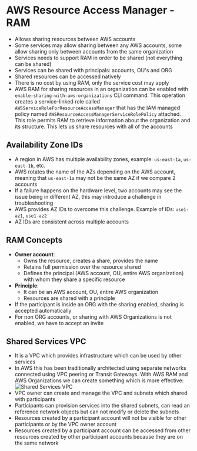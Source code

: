 # AWS Resource Access Manager - RAM

- Allows sharing resources between AWS accounts
- Some services may allow sharing between any AWS accounts, some allow sharing only between accounts from the same organization
- Services needs to support RAM in order to be shared (not everything can be shared)
- Services can be shared with principals: accounts, OU's and ORG
- Shared resources can be accessed natively
- There is no cost by using RAM, only the service cost may apply
- AWS RAM for sharing resources in an organization can be enabled with `enable-sharing-with-aws-organizations` CLI command. This operation creates a service-linked role called `AWSServiceRoleForResourceAccessManager` that has the IAM managed policy named `AWSResourceAccessManagerServiceRolePolicy` attached. This role permits RAM to retrieve information about the organization and its structure. This lets us share resources with all of the accounts

## Availability Zone IDs

- A region in AWS has multiple availability zones, example: `us-east-1a`, `us-east-1b`, etc.
- AWS rotates the name of the AZs depending on the AWS account, meaning that `us-east-1a` may not be the same AZ if we compare 2 accounts
- If a failure happens on the hardware level, two accounts may see the issue being in different AZ, this may introduce a challenge in troubleshooting
- AWS provides AZ IDs to overcome this challenge. Example of IDs: `use1-az1`, `use1-az2`
- AZ IDs are consistent across multiple accounts

## RAM Concepts

- **Owner account**: 
    - Owns the resource, creates a share, provides the name
    - Retains full permission over the resource shared
    - Defines the principal (AWS account, OU, entire AWS organization) with whom they share a specific resource
- **Principle**:
    - It can be an AWS account, OU, entire AWS organization
    - Resources are shared with a principle
- If the participant is inside an ORG with the sharing enabled, sharing is accepted automatically
- For non ORG accounts, or sharing with AWS Organizations is not enabled, we have to accept an invite

## Shared Services VPC

- It is a VPC which provides infrastructure which can be used by other services
- In AWS this has been traditionally architected using separate networks connected using VPC peering or Transit Gateways. With AWS RAM and AWS Organizations we can create something which is more effective:
    ![Shared Services VPC](images/RAM.png)
- VPC owner can create and manage the VPC and subnets which shared with participants
- Participants can provision services into the shared subnets, can read an reference network objects but can not modify or delete the subnets
- Resources created by a participant account will not be visible for other participants or by the VPC owner account
- Resources created by a participant account can be accessed from other resources created by other participant accounts because they are on the same network
